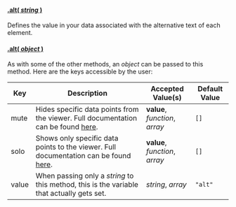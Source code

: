 #### <a name="string" href="#wiki-string">.alt( *string* )</a>

Defines the value in your data associated with the alternative text of each element.

#### <a name="object" href="#wiki-object">.alt( *object* )</a>

As with some of the other methods, an *object* can be passed to this method. Here are the keys accessible by the user:

| Key | Description | Accepted Value(s) | Default Value |
|---|---|---|---|
| mute | Hides specific data points from the viewer. Full documentation can be found [here](Filtering-Data#mute). | **value**, *function*, *array* | ```[]``` |
| solo | Shows only specific data points to the viewer. Full documentation can be found [here](Filtering-Data#solo). | **value**, *function*, *array* | ```[]``` |
| value | When passing only a *string* to this method, this is the variable that actually gets set. | *string*, *array* | ```"alt"``` |

